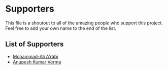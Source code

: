 # Supporters

This file is a shoutout to all of the amazing people who support this project. Feel free to add your own name to the end of the list.

## List of Supporters

- [Mohammad-Ali A'râbi](https://github.com/aerabi)
- [Anupesh Kumar Verma](https://github.com/anupeshverma)
